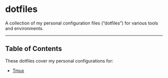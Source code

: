 # dotfiles

A collection of my personal configuration files (“dotfiles”) for various tools and environments.

---

## Table of Contents

These dotfiles cover my personal configurations for:

- [Tmux](.tmux.conf)


